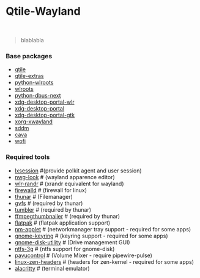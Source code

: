 # Qtile-Wayland

<br />

> blablabla

### Base packages 

- [qtile](https://archlinux.org/packages/extra/x86_64/qtile/)
- [qtile-extras](https://aur.archlinux.org/packages/qtile-extras)
- [python-wlroots](https://archlinux.org/packages/extra/x86_64/python-pywlroots/)
- [wlroots](https://archlinux.org/packages/extra/x86_64/wlroots/)
- [python-dbus-next](https://archlinux.org/packages/extra/any/python-dbus-next/)
- [xdg-desktop-portal-wlr](https://archlinux.org/packages/extra/x86_64/xdg-desktop-portal-wlr/)
- [xdg-desktop-portal](https://archlinux.org/packages/extra/x86_64/xdg-desktop-portal/)
- [xdg-desktop-portal-gtk](https://archlinux.org/packages/extra/x86_64/xdg-desktop-portal-gtk/)
- [xorg-xwayland](https://archlinux.org/packages/extra/x86_64/xorg-xwayland/)
- [sddm](https://archlinux.org/packages/extra/x86_64/sddm/)
- [cava](https://aur.archlinux.org/packages/cava)
- [wofi](https://archlinux.org/packages/extra/x86_64/wofi/)

### Required tools

- [lxsession](https://archlinux.org/packages/extra/x86_64/lxsession-gtk3/) #(provide polkit agent and user session)
- [nwg-look](https://archlinux.org/packages/extra/x86_64/nwg-look/)  # (wayland apparence editor)
- [wlr-randr](https://archlinux.org/packages/extra/x86_64/wlr-randr/) # (xrandr equivalent for wayland)
- [firewalld](https://archlinux.org/packages/extra/any/firewalld/) # (firewall for linux)
- [thunar](https://archlinux.org/packages/extra/x86_64/thunar/) # (Filemanager)
- [gvfs](https://archlinux.org/packages/extra/x86_64/gvfs/) # (required by thunar)
- [tumbler](https://archlinux.org/packages/extra/x86_64/tumbler/) # (required by thunar)
- [ffmpegthumbnailer](https://archlinux.org/packages/extra/x86_64/ffmpegthumbnailer/) # (required by thunar)
- [flatpak](https://archlinux.org/packages/extra/x86_64/flatpak/) # (flatpak application support)
- [nm-applet](https://man.archlinux.org/man/nm-applet.1.en) # (networkmanager tray support - required for some apps)
- [gnome-keyring](https://archlinux.org/packages/extra/x86_64/gnome-keyring/) # (keyring support - required for some apps)
- [gnome-disk-utility](https://archlinux.org/packages/extra/x86_64/gnome-disk-utility/) # (Drive management GUI)
- [ntfs-3g](https://archlinux.org/packages/extra/x86_64/ntfs-3g/) # (ntfs support for gnome-disk)
- [pavucontrol](https://archlinux.org/packages/extra/x86_64/pavucontrol/) # (Volume Mixer - require pipewire-pulse)
- [linux-zen-headers](https://archlinux.org/packages/extra/x86_64/linux-zen-headers/) # (headers for zen-kernel - required for some apps)
- [alacritty](https://archlinux.org/packages/extra/x86_64/alacritty/) # (terminal emulator)
